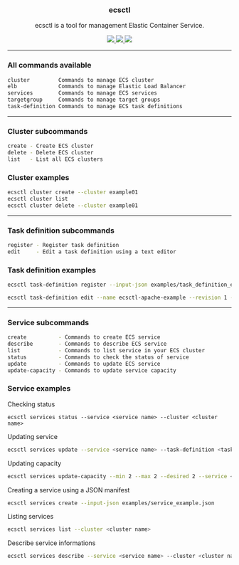 <p align="center">
  <h3 align="center">ecsctl</h3>
  <p align="center">ecsctl is a tool for management Elastic Container Service.</p>

  <p align="center">
    <a href="https://twitter.com/0xdutra">
      <img src="https://img.shields.io/badge/twitter-@0xdutra-blue.svg">
    </a>
    <a href="https://opensource.org/licenses/BSD-2-Clause">
      <img src="https://img.shields.io/badge/License-BSD-green.svg">
    </a>
    <a href="https://github.com/0xdutra/ecsctl/actions/workflows/golangci-lint.yml">
        <img src="https://github.com/0xdutra/ecsctl/actions/workflows/golangci-lint.yml/badge.svg">
    </a>
  </p>
</p>

<hr>

### All commands available

```sh
cluster         Commands to manage ECS cluster
elb             Commands to manage Elastic Load Balancer
services        Commands to manage ECS services
targetgroup     Commands to manage target groups
task-definition Commands to manage ECS task definitions
```

<hr>

### Cluster subcommands

```sh
create - Create ECS cluster
delete - Delete ECS cluster
list   - List all ECS clusters
```

### Cluster examples

```sh
ecsctl cluster create --cluster example01
ecsctl cluster list
ecsctl cluster delete --cluster example01
```

<hr>

### Task definition subcommands

```sh
register - Register task definition
edit     - Edit a task definition using a text editor
```

### Task definition examples

```sh
ecsctl task-definition register --input-json examples/task_definition_example.json
```

```sh
ecsctl task-definition edit --name ecsctl-apache-example --revision 1 --editor nano
```

<hr>

### Service subcommands

```sh
create          - Commands to create ECS service
describe        - Commands to describe ECS service
list            - Commands to list service in your ECS cluster
status          - Commands to check the status of service
update          - Commands to update ECS service
update-capacity - Commands to update service capacity
```

### Service examples

Checking status

```
ecsctl services status --service <service name> --cluster <cluster name>
```

Updating service

```sh
ecsctl services update --service <service name> --task-definition <taskdef name> --cluster <cluster name>
```

Updating capacity

```sh
ecsctl services update-capacity --min 2 --max 2 --desired 2 --service <service name> --cluster <cluster name>
```

Creating a service using a JSON manifest

```sh
ecsctl services create --input-json examples/service_example.json
```

Listing services

```sh
ecsctl services list --cluster <cluster name>
```

Describe service informations

```sh
ecsctl services describe --service <service name> --cluster <cluster name>
```
